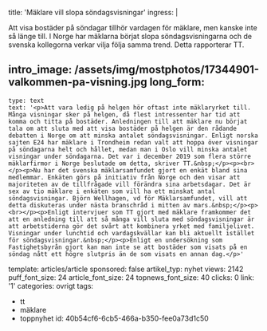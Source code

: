 title: 'Mäklare vill slopa söndagsvisningar'
ingress: |
  <p>Att visa bostäder på söndagar tillhör vardagen för mäklare, men kanske inte så länge till. I Norge har mäklarna börjat slopa söndagsvisningarna och de svenska kollegorna verkar vilja följa samma trend. Detta rapporterar TT.
  </p>
  
intro_image: /assets/img/mostphotos/17344901-valkommen-pa-visning.jpg
long_form:
  -
    type: text
    text: '<p>Att vara ledig på helgen hör oftast inte mäklaryrket till. Många visningar sker på helgen, då flest intressenter har tid att komma och titta på bostäder. Anledningen till att mäklare nu börjat tala om att sluta med att visa bostäder på helgen är den rådande debatten i Norge om att minska antalet söndagsvisningar. Enligt norska sajten E24 har mäklare i Trondheim redan valt att hoppa över visningar på söndagarna helt och hållet, medan man i Oslo vill minska antalet visningar under söndagarna. Det var i december 2019 som flera större mäklarfirmor i Norge beslutade om detta, skriver TT.&nbsp;</p><p><br></p><p>Nu har det svenska mäklarsamfundet gjort en enkät bland sina medlemmar. Enkäten görs på initiativ från Norge och den visar att majoriteten av de tillfrågade vill förändra sina arbetsdagar. Det är sex av tio mäklare i enkäten som vill ha ett minskat antal söndagsvisningar. Björn Wellhagen, vd för Mäklarsamfundet, vill att detta diskuteras under nästa branschråd i mitten av mars.&nbsp;</p><p><br></p><p>Enligt intervjuer som TT gjort med mäklare framkommer det att en anledning till att så många vill sluta med söndagsvisningar är att arbetstiderna gör det svårt att kombinera yrket med familjelivet. Visningar under lunchtid och vardagskvällar kan bli aktuellt istället för söndagsvisningar.&nbsp;</p><p>Enligt en undersökning som Fastighetsbyrån gjort kan man inte se att bostäder som visats på en söndag nått ett högre slutpris än de som visats en annan dag.</p>'
template: articles/article
sponsored: false
artikel_typ: nyhet
views: 2142
puff_font_size: 24
article_font_size: 24
topnews_font_size: 40
clicks: 0
link: '1'
categories: ovrigt
tags:
  - tt
  - mäklare
  - toppnyhet
id: 40b54cf6-6cb5-466a-b350-fee0a73d1c50
